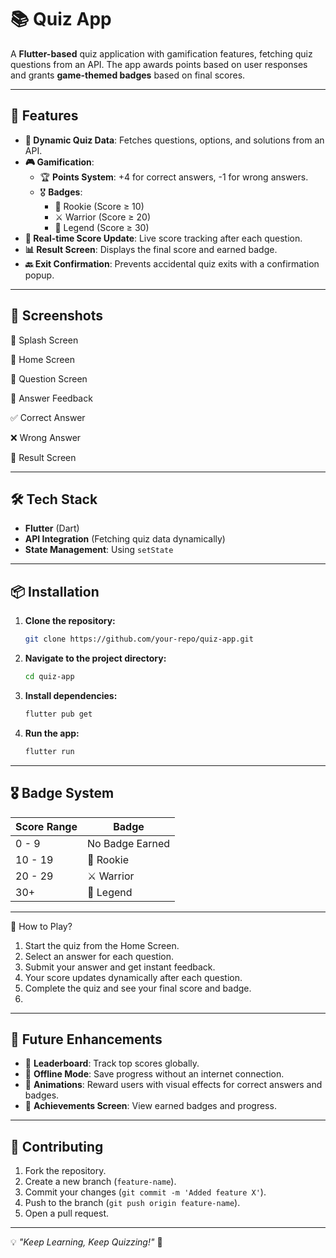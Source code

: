 # 📚 Quiz App

A **Flutter-based** quiz application with gamification features, fetching quiz questions from an API. The app awards points based on user responses and grants **game-themed badges** based on final scores.

---

## 🚀 Features

- **📜 Dynamic Quiz Data**: Fetches questions, options, and solutions from an API.
- **🎮 Gamification**:
    - 🏆 **Points System**: +4 for correct answers, -1 for wrong answers.
    - 🎖 **Badges**:
        - 🐣 Rookie (Score ≥ 10)
        - ⚔️ Warrior (Score ≥ 20)
        - 👑 Legend (Score ≥ 30)
- **🔄 Real-time Score Update**: Live score tracking after each question.
- **📊 Result Screen**: Displays the final score and earned badge.
- **🔙 Exit Confirmation**: Prevents accidental quiz exits with a confirmation popup.

---

## 📱 Screenshots

🔹 Splash Screen

🔹 Home Screen

🔹 Question Screen

🔹 Answer Feedback

✅ Correct Answer


❌ Wrong Answer


🔹 Result Screen

---

## 🛠️ Tech Stack

- **Flutter** (Dart)
- **API Integration** (Fetching quiz data dynamically)
- **State Management**: Using `setState`

---

## 📦 Installation

1. **Clone the repository:**
   ```sh
   git clone https://github.com/your-repo/quiz-app.git
   ```
2. **Navigate to the project directory:**
   ```sh
   cd quiz-app
   ```
3. **Install dependencies:**
   ```sh
   flutter pub get
   ```
4. **Run the app:**
   ```sh
   flutter run
   ```

---

## 🎖 Badge System

| Score Range | Badge |
|------------|--------|
| 0 - 9 | No Badge Earned |
| 10 - 19 | 🐣 Rookie |
| 20 - 29 | ⚔️ Warrior |
| 30+ | 👑 Legend |

---
📌 How to Play?

1. Start the quiz from the Home Screen.
2. Select an answer for each question.
3. Submit your answer and get instant feedback.
4. Your score updates dynamically after each question.
5. Complete the quiz and see your final score and badge.
6. 
---
## 🎯 Future Enhancements

- 🌟 **Leaderboard**: Track top scores globally.
- 🔄 **Offline Mode**: Save progress without an internet connection.
- 🎇 **Animations**: Reward users with visual effects for correct answers and badges.
- 📜 **Achievements Screen**: View earned badges and progress.

---

## 🤝 Contributing

1. Fork the repository.
2. Create a new branch (`feature-name`).
3. Commit your changes (`git commit -m 'Added feature X'`).
4. Push to the branch (`git push origin feature-name`).
5. Open a pull request.

---

💡 *"Keep Learning, Keep Quizzing!"* 🎯


